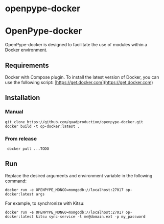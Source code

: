 # openpype-docker
# OpenPype-docker

OpenPype-docker is designed to facilitate the use of modules within a Docker environment.


## Requirements

Docker with Compose plugin. To install the latest version of Docker, you can use the following script: [https://get.docker.com](https://get.docker.com)

## Installation

### Manual

```
git clone https://github.com/quadproduction/openpype-docker.git
docker build -t op-docker:latest .
```
### From release

``` docker pull ...TODO```

## Run

Replace the desired arguments and environment variable in the following command:

```docker run -e OPENPYPE_MONGO=mongodb://localhost:27017 op-docker:latest args```

For example, to synchronize with Kitsu:

```docker run -e OPENPYPE_MONGO=mongodb://localhost:27017 op-docker:latest kitsu sync-service -l me@domain.ext -p my_password```